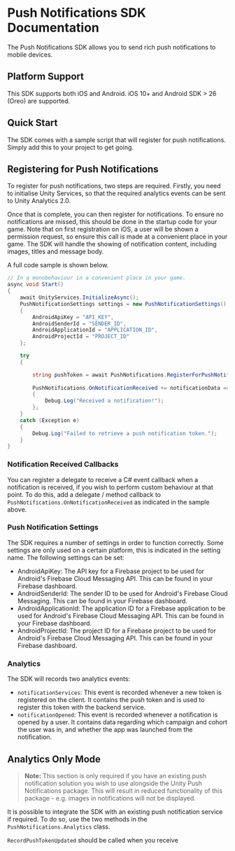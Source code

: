 # Push Notifications SDK Documentation

The Push Notifications SDK allows you to send rich push notifications to mobile devices.

## Platform Support

This SDK supports both iOS and Android. iOS 10+ and Android SDK > 26 (Oreo) are supported.

## Quick Start

The SDK comes with a sample script that will register for push notifications. Simply add this to your project to get going.

## Registering for Push Notifications

To register for push notifications, two steps are required. Firstly, you need to initialise Unity Services, so that the required analytics events can be sent to Unity Analytics 2.0.

Once that is complete, you can then register for notifications. To ensure no notifications are missed, this should be done in the startup code for your game. Note that on first registration on iOS, a user will be shown a permission request, so ensure this call is made at a convenient place in your game. The SDK will handle the showing of notification content, including images, titles and message body.

A full code sample is shown below.

```cs
// In a monobehaviour in a convenient place in your game.
async void Start()
{
    await UnityServices.InitializeAsync();        
    PushNotificationSettings settings = new PushNotificationSettings()
    {
        AndroidApiKey = "API_KEY",
        AndroidSenderId = "SENDER_ID",
        AndroidApplicationId = "APPLICATION_ID",
        AndroidProjectId = "PROJECT_ID"
    };

    try
    {

        string pushToken = await PushNotifications.RegisterForPushNotificationsAsync(settings);
        
        PushNotifications.OnNotificationReceived += notificationData =>
        {
            Debug.Log("Received a notification!");
        };
    }
    catch (Exception e)
    {
        Debug.Log("Failed to retrieve a push notification token.");
    }
}
```

### Notification Received Callbacks

You can register a delegate to receive a C# event callback when a notification is received, if you wish to perform custom behaviour at that point. To do this, add a delegate / method callback to `PushNotifications.OnNotificationReceived` as indicated in the sample above.

### Push Notification Settings

The SDK requires a number of settings in order to function correctly. Some settings are only used on a certain platform, this is indicated in the setting name. The following settings can be set:

* AndroidApiKey: The API key for a Firebase project to be used for Android's Firebase Cloud Messaging API. This can be found in your Firebase dashboard.
* AndroidSenderId: The sender ID to be used for Android's Firebase Cloud Messaging. This can be found in your Firebase dashboard.
* AndroidApplicationId: The application ID for a Firebase application to be used for Android's Firebase Cloud Messaging API. This can be found in your Firebase dashboard.
* AndroidProjectId: The project ID for a Firebase project to be used for Android's Firebase Cloud Messaging API. This can be found in your Firebase dashboard.

### Analytics

The SDK will records two analytics events:

* `notificationServices`: This event is recorded whenever a new token is registered on the client. It contains the push token and is used to register this token with the backend service.
* `notificationOpened`: This event is recorded whenever a notification is opened by a user. It contains data regarding which campaign and cohort the user was in, and whether the app was launched from the notification.

## Analytics Only Mode

> **Note:** This section is only required if you have an existing push notification solution you wish to use alongside the Unity Push Notifications package.
> This will result in reduced functionality of this package - e.g. images in notifications will not be displayed.

It is possible to integrate the SDK with an existing push notification service if required. To do so, use the two methods in the `PushNotifications.Analytics` class. 

`RecordPushTokenUpdated` should be called when you receive